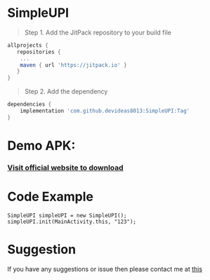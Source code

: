 # SimpleUPI
> Step 1. Add the JitPack repository to your build file

```gradle
allprojects {
   repositories {
	...
	maven { url 'https://jitpack.io' }
   }
}
```

> Step 2. Add the dependency
```gradle
dependencies {
    implementation 'com.github.devideas8013:SimpleUPI:Tag'
}
```

# Demo APK:
### [Visit official website to download](https://devsuggest.com/)

# Code Example
```
SimpleUPI simpleUPI = new SimpleUPI();
simpleUPI.init(MainActivity.this, "123");
```


# Suggestion
If you have any suggestions or issue then please contact me at [this](https://devsuggest.com/)
